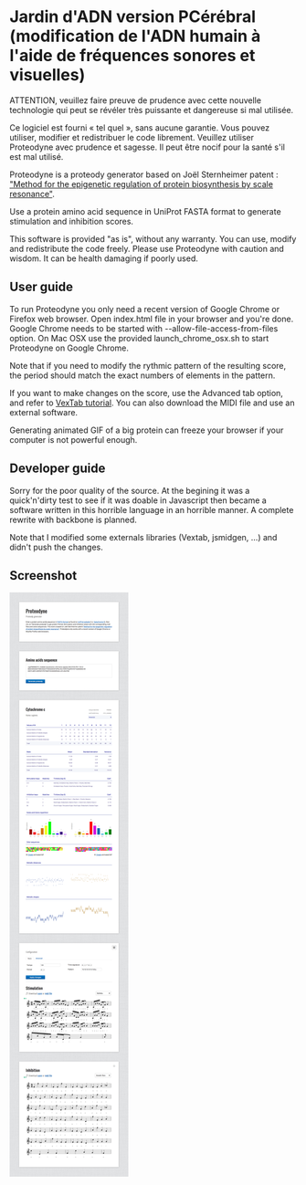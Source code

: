 Jardin d'ADN version PCérébral (modification de l'ADN humain à l'aide de fréquences sonores et visuelles)
==========

ATTENTION, veuillez faire preuve de prudence avec cette nouvelle technologie qui peut se révéler très puissante et dangereuse si mal utilisée.

Ce logiciel est fourni « tel quel », sans aucune garantie. Vous pouvez utiliser, modifier et redistribuer le code librement.
Veuillez utiliser Proteodyne avec prudence et sagesse. Il peut être nocif pour la santé s'il est mal utilisé.

Proteodyne is a proteody generator based on Joël Sternheimer patent : ["Method for the epigenetic regulation of protein biosynthesis by scale resonance"](http://www.google.com/patents/EP0648275B1?cl=en&hl=en).

Use a protein amino acid sequence in UniProt FASTA format to generate stimulation and inhibition scores.

This software is provided "as is", without any warranty. You can use, modify and redistribute the code freely.
Please use Proteodyne with caution and wisdom. It can be health damaging if poorly used.


User guide
----------

To run Proteodyne you only need a recent version of Google Chrome or Firefox web browser.
Open index.html file in your browser and you're done.
Google Chrome needs to be started with --allow-file-access-from-files option.
On Mac OSX use the provided launch_chrome_osx.sh to start Proteodyne on Google Chrome.

Note that if you need to modify the rythmic pattern of the resulting score, the period should match the exact numbers of elements in the pattern.

If you want to make changes on the score, use the Advanced tab option, and refer to [VexTab tutorial](http://www.vexflow.com/vextab/tutorial.html).
You can also download the MIDI file and use an external software.

Generating animated GIF of a big protein can freeze your browser if your computer is not powerful enough.


Developer guide
---------------

Sorry for the poor quality of the source. At the begining it was a quick'n'dirty test to see if it was doable in Javascript then became a software written in this horrible language in an horrible manner. A complete rewrite with backbone is planned.

Note that I modified some externals libraries (Vextab, jsmidgen, ...) and didn't push the changes.


Screenshot
----------

![Proteodyne screenshot](/screenshot.png "Proteodyne screenshot")
